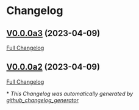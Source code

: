 # Changelog

## [V0.0.0a3](https://github.com/OpenVoiceOS/mycroft-dinkum-listener/tree/V0.0.0a3) (2023-04-09)

[Full Changelog](https://github.com/OpenVoiceOS/mycroft-dinkum-listener/compare/V0.0.0a2...V0.0.0a3)

## [V0.0.0a2](https://github.com/OpenVoiceOS/mycroft-dinkum-listener/tree/V0.0.0a2) (2023-04-09)

[Full Changelog](https://github.com/OpenVoiceOS/mycroft-dinkum-listener/compare/d79a0a12906051a608d887fd755f7242cfae2ad8...V0.0.0a2)



\* *This Changelog was automatically generated by [github_changelog_generator](https://github.com/github-changelog-generator/github-changelog-generator)*
